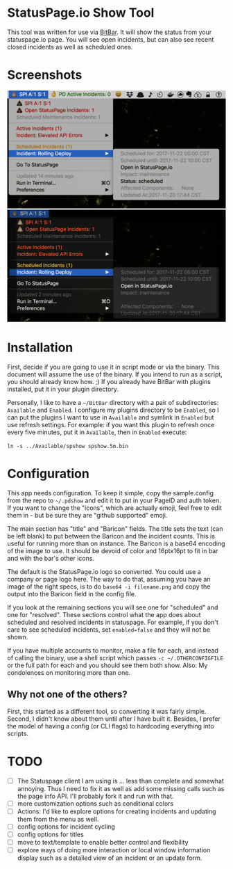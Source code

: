 # StatusPage.io Show Tool
This tool was written for use via [BitBar](https://github.com/matryer/bitbar#writing-plugins). It will show the status from your statuspage.io page. You will see open incidents, but can also see recent closed incidents as well as scheduled ones.

# Screenshots
![In Use With BitBar in MacOS Day mode](./screenshots/SPShowDemoDaytime.png)
![In Use With BitBar in MacOS Night mode](./screenshots/SPShowDemoNightmode.png)

# Installation
First, decide if you are going to use it in script mode or via the
binary. This document will assume the use of the binary. If you intend
to run as a script, you should already know how. ;) If you already have
BitBar with plugins installed, put it in your plugin directory.

Personally, I like to have a `~/BitBar` directory with a pair of
subdirectories: `Available` and `Enabled`. I configure my plugins
directory to be `Enabled`, so I can put the plugins I want to use in
`Available` and symlink in `Enabled` but use refresh settings. For
example: if you want this plugin to refresh once every five minutes, put
it in `Available`, then in `Enabled` execute:

`ln -s ../Available/spshow spshow.5m.bin`

# Configuration
This app needs configuration. To keep it simple, copy the sample.config
from the repo to `~/.pdshow` and edit it to put in your PageID and
auth token. If you want to change the "icons", which are actually emoji,
feel free to edit them in - but be sure they are "github supported"
emoji. 

The main section has "title" and "Baricon" fields. The title sets the text (can
be left blank) to put between the Baricon and the incident counts. This is
useful for running more than on instance. The Baricon is a base64 encoding of
the image to use. It should be devoid of color and 16ptx16pt to fit in bar and
with the bar's other icons. 

The default is the StatusPage.io logo so converted.  You could use a company or
page logo here.  The way to do that, assuming you have an image of the right
specs, is to do `base64 -i filename.png` and copy the output into the Baricon
field in the config file.

If you look at the remaining sections you will see one for "scheduled" and one
for "resolved". These sections control what the app does about scheduled and
resolved incidents in statuspage. For example, if you don't care to see
scheduled incidents, set `enabled=false` and they will not be shown.

If you have multiple accounts to monitor, make a file for each, and instead of
calling the binary, use a shell script which passes `-c ~/.OTHERCONFIGFILE` or
the full path for each and you should see them both show. Also: My condolences
on monitoring more than one.

## Why not one of the others?
First, this started as a different tool, so converting it was fairly simple.
Second, I didn't know about them until after I have built it. Besides, I prefer
the model of having a config (or CLI flags) to hardcoding everything into
scripts. 

# TODO
- [ ] The Statuspage client I am using is ... less than complete and somewhat annoying. Thus I need to fix it as well as add some missing calls such as the page info API. I'll probably fork it and run with that.
- [ ] more customization options such as conditional colors
- [ ] Actions: I'd like to explore options for creating incidents and updating them from the menu as well.
- [ ] config options for incident cycling
- [ ] config options for titles
- [ ] move to text/template to enable better control and flexibility
- [ ] explore ways of doing more interaction or local window information display such as a detailed view of an incident or an update form.
